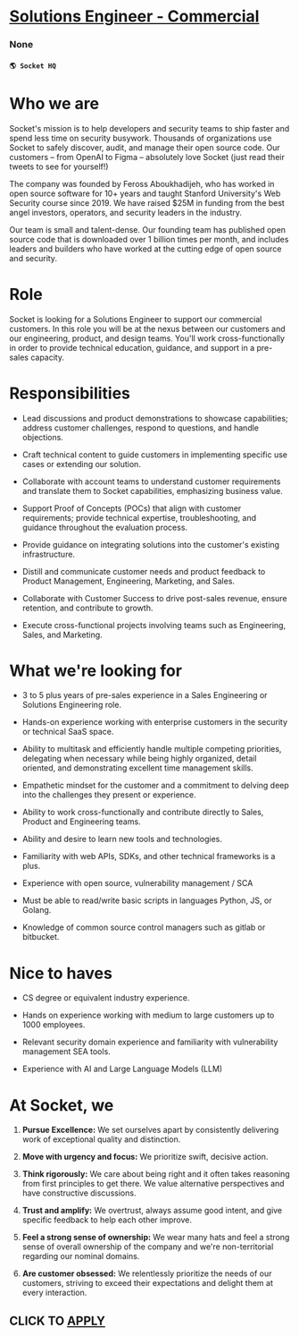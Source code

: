 # [Solutions Engineer - Commercial](https://www.remotewlb.com/apply/solutions-engineer-commercial-117367)  
### None  
#### `🌎 Socket HQ`  

# Who we are

Socket's mission is to help developers and security teams to ship faster and spend less time on security busywork. Thousands of organizations use Socket to safely discover, audit, and manage their open source code. Our customers – from OpenAI to Figma – absolutely love Socket (just read their tweets to see for yourself!)

The company was founded by Feross Aboukhadijeh, who has worked in open source software for 10+ years and taught Stanford University's Web Security course since 2019. We have raised $25M in funding from the best angel investors, operators, and security leaders in the industry.

Our team is small and talent-dense. Our founding team has published open source code that is downloaded over 1 billion times per month, and includes leaders and builders who have worked at the cutting edge of open source and security.

#  **Role**

Socket is looking for a Solutions Engineer to support our commercial customers. In this role you will be at the nexus between our customers and our engineering, product, and design teams. You'll work cross-functionally in order to provide technical education, guidance, and support in a pre-sales capacity.  

#  **Responsibilities**

  * Lead discussions and product demonstrations to showcase capabilities; address customer challenges, respond to questions, and handle objections.

  * Craft technical content to guide customers in implementing specific use cases or extending our solution.

  * Collaborate with account teams to understand customer requirements and translate them to Socket capabilities, emphasizing business value.

  * Support Proof of Concepts (POCs) that align with customer requirements; provide technical expertise, troubleshooting, and guidance throughout the evaluation process.

  * Provide guidance on integrating solutions into the customer's existing infrastructure.

  * Distill and communicate customer needs and product feedback to Product Management, Engineering, Marketing, and Sales.

  * Collaborate with Customer Success to drive post-sales revenue, ensure retention, and contribute to growth.

  * Execute cross-functional projects involving teams such as Engineering, Sales, and Marketing.  

#  **What we're looking for**

  * 3 to 5 plus years of pre-sales experience in a Sales Engineering or Solutions Engineering role. 

  * Hands-on experience working with enterprise customers in the security or technical SaaS space.

  * Ability to multitask and efficiently handle multiple competing priorities, delegating when necessary while being highly organized, detail oriented, and demonstrating excellent time management skills.

  * Empathetic mindset for the customer and a commitment to delving deep into the challenges they present or experience.

  * Ability to work cross-functionally and contribute directly to Sales, Product and Engineering teams.

  * Ability and desire to learn new tools and technologies.

  * Familiarity with web APIs, SDKs, and other technical frameworks is a plus.

  * Experience with open source, vulnerability management / SCA

  * Must be able to read/write basic scripts in languages Python, JS, or Golang.

  * Knowledge of common source control managers such as gitlab or bitbucket.  

#  **Nice to haves**

  * CS degree or equivalent industry experience. 

  * Hands on experience working with medium to large customers up to 1000 employees.

  * Relevant security domain experience and familiarity with vulnerability management SEA tools.

  * Experience with AI and Large Language Models (LLM)

# At Socket, we

  1.  **Pursue Excellence:** We set ourselves apart by consistently delivering work of exceptional quality and distinction.

  2.  **Move with urgency and focus:** We prioritize swift, decisive action.

  3.  **Think rigorously:** We care about being right and it often takes reasoning from first principles to get there. We value alternative perspectives and have constructive discussions.

  4.  **Trust and amplify:** We overtrust, always assume good intent, and give specific feedback to help each other improve.

  5.  **Feel a strong sense of ownership:** We wear many hats and feel a strong sense of overall ownership of the company and we're non-territorial regarding our nominal domains.

  6.  **Are customer obsessed:** We relentlessly prioritize the needs of our customers, striving to exceed their expectations and delight them at every interaction.

  
## CLICK TO [APPLY](https://www.remotewlb.com/apply/solutions-engineer-commercial-117367)

